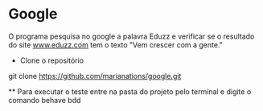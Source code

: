 # Google

 O programa pesquisa no google a palavra Eduzz e verificar se o resultado do site www.eduzz.com tem o texto "Vem crescer com a gente."


 * Clone o repositório
 
git clone https://github.com/marianations/google.git


** Para executar o teste entre na pasta do projeto pelo terminal e digite o comando behave bdd 





